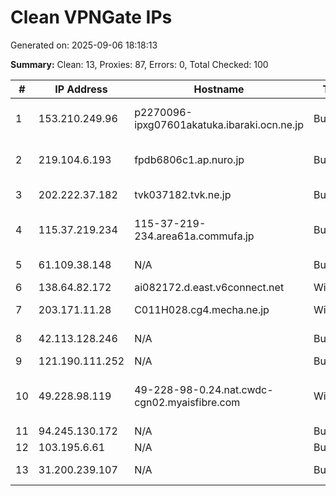 # Clean VPNGate IPs
Generated on: 2025-09-06 18:18:13

**Summary:** Clean: 13, Proxies: 87, Errors: 0, Total Checked: 100

| # | IP Address | Hostname | Type | Country | Provider |
|---|------------|----------|------|---------|----------|
| 1 | 153.210.249.96 | p2270096-ipxg07601akatuka.ibaraki.ocn.ne.jp | Business | JP | NTT Communications Corporation |
| 2 | 219.104.6.193 | fpdb6806c1.ap.nuro.jp | Business | JP | Sony Network Communications Inc. |
| 3 | 202.222.37.182 | tvk037182.tvk.ne.jp | Business | JP | Ishikawa Computer Center Co.,LTD. |
| 4 | 115.37.219.234 | 115-37-219-234.area61a.commufa.jp | Business | JP | Chubu Telecommunications Company, Inc. |
| 5 | 61.109.38.148 | N/A | Business | KR | SK Broadband Co Ltd |
| 6 | 138.64.82.172 | ai082172.d.east.v6connect.net | Wireless | JP | Asahi Net |
| 7 | 203.171.11.28 | C011H028.cg4.mecha.ne.jp | Wireless | JP | Suzuka Cable Co.,Ltd |
| 8 | 42.113.128.246 | N/A | Business | VN | FPT Telecom Company |
| 9 | 121.190.111.252 | N/A | Business | KR | Korea Telecom |
| 10 | 49.228.98.119 | 49-228-98-0.24.nat.cwdc-cgn02.myaisfibre.com | Wireless | TH | ADVANCED WIRELESS NETWORK COMPANY LIMITED |
| 11 | 94.245.130.172 | N/A | Business | RU | PJSC Rostelecom |
| 12 | 103.195.6.61 | N/A | Business | HK | Kamatera, Inc. |
| 13 | 31.200.239.107 | N/A | Business | RU | Natalia Sergeevna Filicheva |
